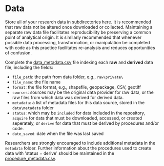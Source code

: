 # Data

Store all of your research data in subdirectories here. It is recommended that raw data not be altered once downloaded or collected. Maintaining a separate raw data file facilitates reproducibility be preserving a common point of analytical origin. It is similarly recommended that whenever possible data processing, transformation, or manipulation be completed with code as this practice facilitates re-analysis and reduces opportunities of confusion.

Complete the [data_metadata.csv](data_metadata.csv) file indexing each **raw** and **derived** data file, including the fields:

- `file_path`: the path from data folder, e.g., `raw\private\`
- `file_name`: the file name
- `format`: the file format, e.g., shapefile, geopackage, CSV, geotiff
- `sources`: sources may be the original data provider for raw data, or the raw files from which data was derived for derived data.
- `metadata`: a list of metadata files for this data source, stored in the `data\metadata` folder
- `status`: which may be `included` for data included in the repository, `acquire` for data that must be downloaded, accessed, or created seperately, or `derive` for data that must be derived by procedures and/or code.
- `date_saved`: date when the file was last saved

Researchers are strongly encouraged to include additional metadata in the `metadata` folder. Further information about the procedures used to create data with 'status = derive' should be maintained in the [procedure_metadata.csv](../procedure/procedure_metadata.csv).
